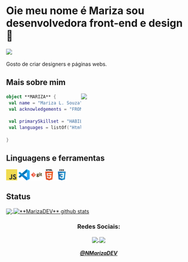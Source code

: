 # Oie meu nome é Mariza sou desenvolvedora front-end e design 👋
 <a href="https://github.com/MarizaDEV/MarizaDEV"><img src="https://readme-typing-svg.herokuapp.com?color=%2336BCF7&center=true&vCenter=true&lines=Hi+%2C+welcome+to+my+Github+page;I+am+Mariza;Web+Dev"></a>

Gosto de criar designers e páginas webs.

## Mais sobre mim

<img align="right" width="300" src="https://i2.wp.com/allhtaccess.info/wp-content/uploads/2018/03/programming.gif?fit=1281%2C716&ssl=1" />

```kotlin
object **MARIZA** {
 val name = "Mariza L. Souza"
 val acknowledgements = "FRONT-END"

 val primarySkillset = "HABILIDADES E TECNOLOGIAS"
 val languages = listOf("Html", "Css", "JavaScript")

}
```

## Linguagens e ferramentas

<code><img height="30" src="https://raw.githubusercontent.com/github/explore/80688e429a7d4ef2fca1e82350fe8e3517d3494d/topics/javascript/javascript.png"></code>
<code><img height="30" src="https://raw.githubusercontent.com/github/explore/80688e429a7d4ef2fca1e82350fe8e3517d3494d/topics/visual-studio-code/visual-studio-code.png"></code>
<code><img height="30" src="https://raw.githubusercontent.com/github/explore/80688e429a7d4ef2fca1e82350fe8e3517d3494d/topics/git/git.png"></code>
<code><img height="30" src="https://raw.githubusercontent.com/github/explore/80688e429a7d4ef2fca1e82350fe8e3517d3494d/topics/html/html.png"></code>
<code><img height="30" src="https://raw.githubusercontent.com/github/explore/80688e429a7d4ef2fca1e82350fe8e3517d3494d/topics/css/css.png"></code>

## Status

<a href="https://github.com/Gurupreet">
  <img align="center" src="https://github-readme-stats.vercel.app/api/top-langs/?username=MarizaDEV&theme=dracula&hide_langs_below=1" />
</a>

<a href="https://github.com/Gurupreet">
 <img align="center" src="https://github-readme-stats.vercel.app/api?username=MarizaDEV&show_icons=true&theme=dracula&line_height=27" alt="**MarizaDEV** github stats"/>
</a>

<h3 align="center">Redes Sociais:</h3>

<p align="center">
  <a href="https://www.linkedin.com/in/mariza-lima/">
    <img
         align="center"
         src="https://img.shields.io/badge/LinkedIn-1C1C1C?style=for-the-badge&logo=linkedin&logoColor=00FFFF"
  </a>
  
  <a href="https://www.instagram.com/dev.mariza/">
    <img
         align="center"
         src="https://img.shields.io/badge/Instagram-1C1C1C?style=for-the-badge&logo=instagram&logoColor=00FFFF"
  </a>
</p>
<h5 align="center">@NMarizaDEV</h5>

<br>

